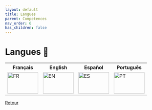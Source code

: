```yaml
---
layout: default
title: Langues
parent: Competences
nav_order: 6
has_children: false
---
```


# Langues 💬
<table>
    <tr>
        <th>Français</th>
        <th>English</th>
        <th>Español</th>
        <th>Português</th>
    </tr>
    <tr>
        <td><img src="https://upload.wikimedia.org/wikipedia/commons/thumb/c/c3/Flag_of_France.svg/1280px-Flag_of_France.svg.png" title="FR" alt="FR" width="100" height="70"/></td>
        <td><img src="https://upload.wikimedia.org/wikipedia/commons/thumb/a/a4/Flag_of_the_United_States.svg/2560px-Flag_of_the_United_States.svg.png" title="EN" alt="EN" width="100" height="70"/></td>
        <td><img src="https://upload.wikimedia.org/wikipedia/commons/thumb/9/9a/Flag_of_Spain.svg/2560px-Flag_of_Spain.svg.png" title="ES" alt="ES" width="100" height="70"/></td>
        <td><img src="https://upload.wikimedia.org/wikipedia/commons/thumb/0/05/Flag_of_Brazil.svg/1024px-Flag_of_Brazil.svg.png" title="PT" alt="PT" width="100" height="70"/></td>
    </tr>
</table>

[Retour](./competences.md)
